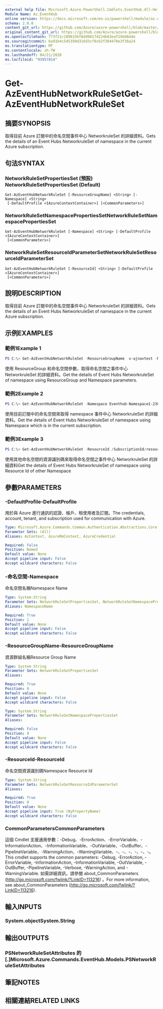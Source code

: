 ```yaml
---
external help file: Microsoft.Azure.PowerShell.Cmdlets.EventHub.dll-Help.xml
Module Name: Az.EventHub
online version: https://docs.microsoft.com/en-us/powershell/module/az.eventhub/get-azeventhubnetworkruleset
schema: 2.0.0
content_git_url: https://github.com/Azure/azure-powershell/blob/master/src/EventHub/EventHub/help/Get-AzEventHubNetworkRuleSet.md
original_content_git_url: https://github.com/Azure/azure-powershell/blob/master/src/EventHub/EventHub/help/Get-AzEventHubNetworkRuleSet.md
ms.openlocfilehash: 773f21c189833bf8dd9817d224b83eaf29dd644e
ms.sourcegitcommit: 6a91b4c545350d316d3cf8c62f384478e3f3ba24
ms.translationtype: MT
ms.contentlocale: zh-TW
ms.lasthandoff: 04/21/2020
ms.locfileid: "93957814"
---
```

# <span data-ttu-id="907f4-101">Get-AzEventHubNetworkRuleSet</span><span class="sxs-lookup"><span data-stu-id="907f4-101">Get-AzEventHubNetworkRuleSet</span></span>

## <span data-ttu-id="907f4-102">摘要</span><span class="sxs-lookup"><span data-stu-id="907f4-102">SYNOPSIS</span></span>
<span data-ttu-id="907f4-103">取得目前 Azure 訂閱中的命名空間事件中心 NetworkruleSet 的詳細資料。</span><span class="sxs-lookup"><span data-stu-id="907f4-103">Gets the details of an Event Hubs NetworkruleSet of namespace in the current Azure subscription.</span></span>

## <span data-ttu-id="907f4-104">句法</span><span class="sxs-lookup"><span data-stu-id="907f4-104">SYNTAX</span></span>

### <span data-ttu-id="907f4-105">NetworkRuleSetPropertiesSet (預設) </span><span class="sxs-lookup"><span data-stu-id="907f4-105">NetworkRuleSetPropertiesSet (Default)</span></span>
```
Get-AzEventHubNetworkRuleSet [-ResourceGroupName] <String> [-Namespace] <String>
 [-DefaultProfile <IAzureContextContainer>] [<CommonParameters>]
```

### <span data-ttu-id="907f4-106">NetworkRuleSetNamespacePropertiesSet</span><span class="sxs-lookup"><span data-stu-id="907f4-106">NetworkRuleSetNamespacePropertiesSet</span></span>
```
Get-AzEventHubNetworkRuleSet [-Namespace] <String> [-DefaultProfile <IAzureContextContainer>]
 [<CommonParameters>]
```

### <span data-ttu-id="907f4-107">NetworkRuleSetResourceIdParameterSet</span><span class="sxs-lookup"><span data-stu-id="907f4-107">NetworkRuleSetResourceIdParameterSet</span></span>
```
Get-AzEventHubNetworkRuleSet [-ResourceId] <String> [-DefaultProfile <IAzureContextContainer>]
 [<CommonParameters>]
```

## <span data-ttu-id="907f4-108">說明</span><span class="sxs-lookup"><span data-stu-id="907f4-108">DESCRIPTION</span></span>
<span data-ttu-id="907f4-109">取得目前 Azure 訂閱中的命名空間事件中心 NetworkruleSet 的詳細資料。</span><span class="sxs-lookup"><span data-stu-id="907f4-109">Gets the details of an Event Hubs NetworkruleSet of namespace in the current Azure subscription.</span></span>

## <span data-ttu-id="907f4-110">示例</span><span class="sxs-lookup"><span data-stu-id="907f4-110">EXAMPLES</span></span>

### <span data-ttu-id="907f4-111">範例1</span><span class="sxs-lookup"><span data-stu-id="907f4-111">Example 1</span></span>
```powershell
PS C:\> Get-AzEventHubNetworkRuleSet -ResourceGroupName  v-ajnavtest -Namespace Eventhub-Namespace1-1375
```

<span data-ttu-id="907f4-112">使用 ResourceGroup 和命名空間參數，取得命名空間之事件中心 NetworkruleSet 的詳細資料。</span><span class="sxs-lookup"><span data-stu-id="907f4-112">Get the details of Event Hubs NetworkruleSet of namespace using ResourceGroup and Namespace parameters.</span></span> 

### <span data-ttu-id="907f4-113">範例2</span><span class="sxs-lookup"><span data-stu-id="907f4-113">Example 2</span></span>
```powershell
PS C:\> Get-AzEventHubNetworkRuleSet -Namespace Eventhub-Namespace1-2389
```

<span data-ttu-id="907f4-114">使用目前訂閱中的命名空間來取得 namespace 事件中心 NetworkruleSet 的詳細資料。</span><span class="sxs-lookup"><span data-stu-id="907f4-114">Get the details of Event Hubs NetworkruleSet of namespace using  Namespace which is in the current subscription.</span></span>

### <span data-ttu-id="907f4-115">範例3</span><span class="sxs-lookup"><span data-stu-id="907f4-115">Example 3</span></span>
```powershell
PS C:\> Get-AzEventHubNetworkRuleSet -ResourceId /SubscriptionId/resourcegroups/ResourceGroup/providers/Microsoft.EventHub/namespaces/Eventhub-Namespace1-2389
```

<span data-ttu-id="907f4-116">使用其他命名空間的資源識別碼來取得命名空間之事件中心 NetworkruleSet 的詳細資料</span><span class="sxs-lookup"><span data-stu-id="907f4-116">Get the details of Event Hubs NetworkruleSet of namespace using Resource Id of other Namespace</span></span> 

## <span data-ttu-id="907f4-117">參數</span><span class="sxs-lookup"><span data-stu-id="907f4-117">PARAMETERS</span></span>

### <span data-ttu-id="907f4-118">-DefaultProfile</span><span class="sxs-lookup"><span data-stu-id="907f4-118">-DefaultProfile</span></span>
<span data-ttu-id="907f4-119">用於與 Azure 進行通訊的認證、帳戶、租使用者及訂閱。</span><span class="sxs-lookup"><span data-stu-id="907f4-119">The credentials, account, tenant, and subscription used for communication with Azure.</span></span>

```yaml
Type: Microsoft.Azure.Commands.Common.Authentication.Abstractions.Core.IAzureContextContainer
Parameter Sets: (All)
Aliases: AzContext, AzureRmContext, AzureCredential

Required: False
Position: Named
Default value: None
Accept pipeline input: False
Accept wildcard characters: False
```

### <span data-ttu-id="907f4-120">-命名空間</span><span class="sxs-lookup"><span data-stu-id="907f4-120">-Namespace</span></span>
<span data-ttu-id="907f4-121">命名空間名稱</span><span class="sxs-lookup"><span data-stu-id="907f4-121">Namespace Name</span></span>

```yaml
Type: System.String
Parameter Sets: NetworkRuleSetPropertiesSet, NetworkRuleSetNamespacePropertiesSet
Aliases: NamespaceName

Required: True
Position: 1
Default value: None
Accept pipeline input: False
Accept wildcard characters: False
```

### <span data-ttu-id="907f4-122">-ResourceGroupName</span><span class="sxs-lookup"><span data-stu-id="907f4-122">-ResourceGroupName</span></span>
<span data-ttu-id="907f4-123">資源群組名稱</span><span class="sxs-lookup"><span data-stu-id="907f4-123">Resource Group Name</span></span>

```yaml
Type: System.String
Parameter Sets: NetworkRuleSetPropertiesSet
Aliases:

Required: True
Position: 0
Default value: None
Accept pipeline input: False
Accept wildcard characters: False
```

```yaml
Type: System.String
Parameter Sets: NetworkRuleSetNamespacePropertiesSet
Aliases:

Required: False
Position: 0
Default value: None
Accept pipeline input: False
Accept wildcard characters: False
```

### <span data-ttu-id="907f4-124">-ResourceId</span><span class="sxs-lookup"><span data-stu-id="907f4-124">-ResourceId</span></span>
<span data-ttu-id="907f4-125">命名空間資源識別碼</span><span class="sxs-lookup"><span data-stu-id="907f4-125">Namespace Resource Id</span></span>

```yaml
Type: System.String
Parameter Sets: NetworkRuleSetResourceIdParameterSet
Aliases:

Required: True
Position: 0
Default value: None
Accept pipeline input: True (ByPropertyName)
Accept wildcard characters: False
```

### <span data-ttu-id="907f4-126">CommonParameters</span><span class="sxs-lookup"><span data-stu-id="907f4-126">CommonParameters</span></span>
<span data-ttu-id="907f4-127">這個 Cmdlet 支援通用參數：-Debug、-ErrorAction、-ErrorVariable、-InformationAction、-InformationVariable、-OutVariable、-OutBuffer、-PipelineVariable、-WarningAction、-WarningVariable、-、-、-、-、-、-。</span><span class="sxs-lookup"><span data-stu-id="907f4-127">This cmdlet supports the common parameters: -Debug, -ErrorAction, -ErrorVariable, -InformationAction, -InformationVariable, -OutVariable, -OutBuffer, -PipelineVariable, -Verbose, -WarningAction, and -WarningVariable.</span></span>
<span data-ttu-id="907f4-128">如需詳細資訊，請參閱 about_CommonParameters (http://go.microsoft.com/fwlink/?LinkID=113216) 。</span><span class="sxs-lookup"><span data-stu-id="907f4-128">For more information, see about_CommonParameters (http://go.microsoft.com/fwlink/?LinkID=113216).</span></span>

## <span data-ttu-id="907f4-129">輸入</span><span class="sxs-lookup"><span data-stu-id="907f4-129">INPUTS</span></span>

### <span data-ttu-id="907f4-130">System.object</span><span class="sxs-lookup"><span data-stu-id="907f4-130">System.String</span></span>

## <span data-ttu-id="907f4-131">輸出</span><span class="sxs-lookup"><span data-stu-id="907f4-131">OUTPUTS</span></span>

### <span data-ttu-id="907f4-132">PSNetworkRuleSetAttributes 的 [.]</span><span class="sxs-lookup"><span data-stu-id="907f4-132">Microsoft.Azure.Commands.EventHub.Models.PSNetworkRuleSetAttributes</span></span>

## <span data-ttu-id="907f4-133">筆記</span><span class="sxs-lookup"><span data-stu-id="907f4-133">NOTES</span></span>

## <span data-ttu-id="907f4-134">相關連結</span><span class="sxs-lookup"><span data-stu-id="907f4-134">RELATED LINKS</span></span>